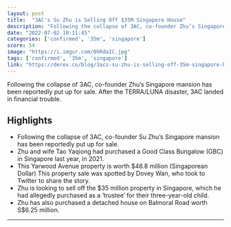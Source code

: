 ```yaml
---
layout: post
title:  "3AC's Su Zhu is Selling Off $35M Singapore House"
description: "Following the collapse of 3AC, co-founder Zhu’s Singapore mansion has been reportedly put up for sale. After the TERRA/LUNA disaster, 3AC landed in financial trouble."
date: "2022-07-02 10:11:45"
categories: ['confirmed', '35m', 'singapore']
score: 54
image: "https://i.imgur.com/0hRdaIC.jpg"
tags: ['confirmed', '35m', 'singapore']
link: "https://derev.co/blog/3acs-su-zhu-is-selling-off-35m-singapore-house"
---
```


Following the collapse of 3AC, co-founder Zhu’s Singapore mansion has been reportedly put up for sale. After the TERRA/LUNA disaster, 3AC landed in financial trouble.

## Highlights

- Following the collapse of 3AC, co-founder Su Zhu’s Singapore mansion has been reportedly put up for sale.
- Zhu and wife Tao Yaqiong had purchased a Good Class Bungalow (GBC) in Singapore last year, in 2021.
- This Yarwood Avenue property is worth $48.8 million (Singaporean Dollar) This property sale was spotted by Dovey Wan, who took to Twitter to share the story.
- Zhu is looking to sell off the $35 million property in Singapore, which he had allegedly purchased as a ‘trustee’ for their three-year-old child.
- Zhu has also purchased a detached house on Balmoral Road worth S$6.25 million.

---
